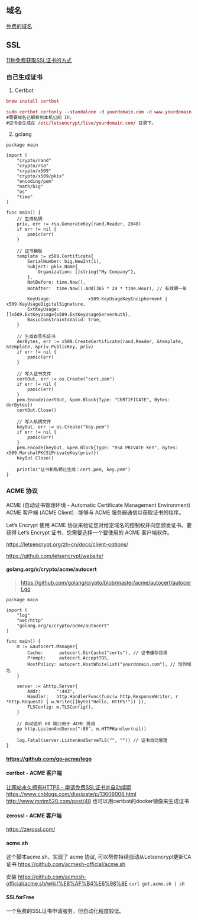 
## 域名
[免费的域名](http://www.freenom.com/en/index.html)
## SSL
[11种免费获取SSL证书的方式](https://www.toutiao.com/i6883395048126284292)


### 自己生成证书
1. Certbot
```mac
brew install certbot

sudo certbot certonly --standalone -d yourdomain.com -d www.yourdomain.com
#需要域名已解析到本机公网 IP。
#证书会生成在 /etc/letsencrypt/live/yourdomain.com/ 目录下。
```

2. golang
```
package main

import (
    "crypto/rand"
    "crypto/rsa"
    "crypto/x509"
    "crypto/x509/pkix"
    "encoding/pem"
    "math/big"
    "os"
    "time"
)

func main() {
    // 生成私钥
    priv, err := rsa.GenerateKey(rand.Reader, 2048)
    if err != nil {
        panic(err)
    }

    // 证书模板
    template := x509.Certificate{
        SerialNumber: big.NewInt(1),
        Subject: pkix.Name{
            Organization: []string{"My Company"},
        },
        NotBefore: time.Now(),
        NotAfter:  time.Now().Add(365 * 24 * time.Hour), // 有效期一年

        KeyUsage:              x509.KeyUsageKeyEncipherment | x509.KeyUsageDigitalSignature,
        ExtKeyUsage:           []x509.ExtKeyUsage{x509.ExtKeyUsageServerAuth},
        BasicConstraintsValid: true,
    }

    // 生成自签名证书
    derBytes, err := x509.CreateCertificate(rand.Reader, &template, &template, &priv.PublicKey, priv)
    if err != nil {
        panic(err)
    }

    // 写入证书文件
    certOut, err := os.Create("cert.pem")
    if err != nil {
        panic(err)
    }
    pem.Encode(certOut, &pem.Block{Type: "CERTIFICATE", Bytes: derBytes})
    certOut.Close()

    // 写入私钥文件
    keyOut, err := os.Create("key.pem")
    if err != nil {
        panic(err)
    }
    pem.Encode(keyOut, &pem.Block{Type: "RSA PRIVATE KEY", Bytes: x509.MarshalPKCS1PrivateKey(priv)})
    keyOut.Close()

    println("证书和私钥已生成：cert.pem, key.pem")
}
```

### ACME 协议

ACME (自动证书管理环境 - Automatic Certificate Management Environment) 
ACME 客户端 (ACME Client) : 能够与 ACME 服务器通信以获取证书的程序。

Let’s Encrypt 使用 ACME 协议来验证您对给定域名的控制权并向您颁发证书。要获得 Let’s Encrypt 证书，您需要选择一个要使用的 ACME 客户端软件。

https://letsencrypt.org/zh-cn/docs/client-options/

https://github.com/letsencrypt/website/

#### golang.org/x/crypto/acme/autocert
> https://github.com/golang/crypto/blob/master/acme/autocert/autocert.go
```
package main

import (
    "log"
    "net/http"
    "golang.org/x/crypto/acme/autocert"
)

func main() {
    m := &autocert.Manager{
        Cache:      autocert.DirCache("certs"), // 证书缓存目录
        Prompt:     autocert.AcceptTOS,
        HostPolicy: autocert.HostWhitelist("yourdomain.com"), // 你的域名
    }

    server := &http.Server{
        Addr:      ":443",
        Handler:   http.HandlerFunc(func(w http.ResponseWriter, r *http.Request) { w.Write([]byte("Hello, HTTPS!")) }),
        TLSConfig: m.TLSConfig(),
    }

    // 自动监听 80 端口用于 ACME 挑战
    go http.ListenAndServe(":80", m.HTTPHandler(nil))

    log.Fatal(server.ListenAndServeTLS("", "")) // 证书自动管理
}
```

#### https://github.com/go-acme/lego

#### certbot - ACME 客户端
[让网站永久拥有HTTPS - 申请免费SSL证书并自动续期](https://blog.csdn.net/xs18952904/article/details/79262646)
https://www.cnblogs.com/dissipate/p/13606006.html
http://www.mntm520.com/post/48
也可以用certbot的docker镜像来生成证书


#### zerossl - ACME 客户端
https://zerossl.com/

#### acme.sh

这个脚本acme.sh，实现了 acme 协议, 可以帮你持续自动从Letsencrypt更新CA证书
https://github.com/acmesh-official/acme.sh

安装
https://github.com/acmesh-official/acme.sh/wiki/%E8%AF%B4%E6%98%8E
`curl get.acme.sh | sh`

#### SSLforFree
一个免费的SSL证书申请服务，但自动化程度较低。